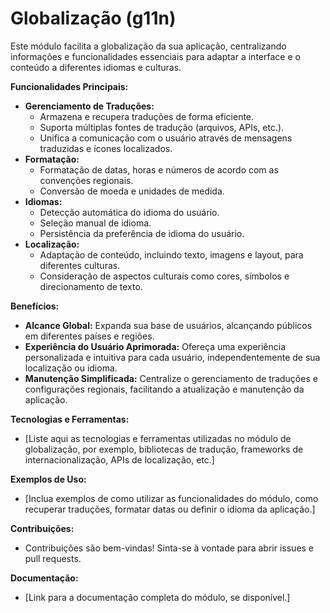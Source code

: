 # Globalização (g11n)

Este módulo facilita a globalização da sua aplicação, centralizando informações e funcionalidades essenciais para adaptar a interface e o conteúdo a diferentes idiomas e culturas.

**Funcionalidades Principais:**

* **Gerenciamento de Traduções:**
    * Armazena e recupera traduções de forma eficiente.
    * Suporta múltiplas fontes de tradução (arquivos, APIs, etc.).
    * Unifica a comunicação com o usuário através de mensagens traduzidas e ícones localizados.
* **Formatação:**
    * Formatação de datas, horas e números de acordo com as convenções regionais.
    * Conversão de moeda e unidades de medida.
* **Idiomas:**
    * Detecção automática do idioma do usuário.
    * Seleção manual de idioma.
    * Persistência da preferência de idioma do usuário.
* **Localização:**
    * Adaptação de conteúdo, incluindo texto, imagens e layout, para diferentes culturas.
    * Consideração de aspectos culturais como cores, símbolos e direcionamento de texto.


**Benefícios:**

* **Alcance Global:** Expanda sua base de usuários, alcançando públicos em diferentes países e regiões.
* **Experiência do Usuário Aprimorada:** Ofereça uma experiência personalizada e intuitiva para cada usuário, independentemente de sua localização ou idioma.
* **Manutenção Simplificada:** Centralize o gerenciamento de traduções e configurações regionais, facilitando a atualização e manutenção da aplicação.


**Tecnologias e Ferramentas:**

* [Liste aqui as tecnologias e ferramentas utilizadas no módulo de globalização, por exemplo, bibliotecas de tradução, frameworks de internacionalização, APIs de localização, etc.]

**Exemplos de Uso:**

* [Inclua exemplos de como utilizar as funcionalidades do módulo, como recuperar traduções, formatar datas ou definir o idioma da aplicação.]

**Contribuições:**

* Contribuições são bem-vindas! Sinta-se à vontade para abrir issues e pull requests.


**Documentação:**

* [Link para a documentação completa do módulo, se disponível.]